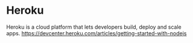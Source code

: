 # Heroku

Heroku is a cloud platform that lets developers build, deploy and scale apps. 
https://devcenter.heroku.com/articles/getting-started-with-nodejs